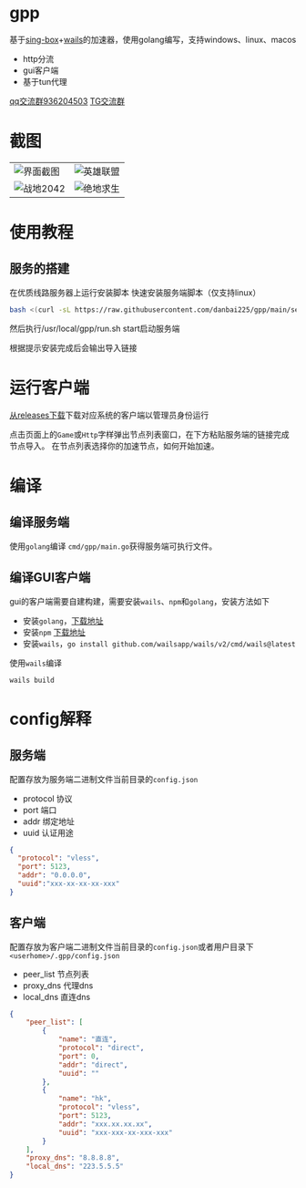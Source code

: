 # gpp

基于[sing-box](https://github.com/SagerNet/sing-box)+[wails](https://github.com/wailsapp/wails)的加速器，使用golang编写，支持windows、linux、macos

- http分流
- gui客户端
- 基于tun代理

[qq交流群936204503](http://qm.qq.com/cgi-bin/qm/qr?_wv=1027&k=syMCYJm6Isz_yAxUfrQetpNGioUdpdjO&authKey=lkUyXpKkdAzUwOZYq0m%2BH5Y%2FvAU3XegyxWTm5fM1%2BxOZDdBHJUF%2BODVeNg9MraDl&noverify=0&group_code=936204503)
[TG交流群](https://t.me/+3cX2FOX_owA1ODM1)

# 截图

|                                                         |                                                       |
|---------------------------------------------------------|-------------------------------------------------------|
| ![界面截图](https://imgc.cc/2024/07/06/66888d266d829.png)   | ![英雄联盟](https://imgc.cc/2024/07/06/66888d3c49609.png) |
| ![战地2042](https://imgc.cc/2024/07/06/66888d4ea1807.png) | ![绝地求生](https://imgc.cc/2024/07/06/66888d51e610d.png) |


# 使用教程

## 服务的搭建

在优质线路服务器上运行安装脚本
快速安装服务端脚本（仅支持linux）
```bash
bash <(curl -sL https://raw.githubusercontent.com/danbai225/gpp/main/server/install.sh)
```
然后执行/usr/local/gpp/run.sh start启动服务端

根据提示安装完成后会输出导入链接

# 运行客户端

[从releases下载](https://github.com/danbai225/gpp/releases)下载对应系统的客户端以管理员身份运行

点击页面上的`Game`或`Http`字样弹出节点列表窗口，在下方粘贴服务端的链接完成节点导入。
在节点列表选择你的加速节点，如何开始加速。

# 编译

## 编译服务端

使用`golang`编译 `cmd/gpp/main.go`获得服务端可执行文件。

## 编译GUI客户端

gui的客户端需要自建构建，需要安装`wails`、`npm`和`golang`，安装方法如下

- 安装`golang`，[下载地址](https://golang.org/dl/)
- 安装`npm` [下载地址](https://nodejs.org/en/download/)
- 安装`wails`，`go install github.com/wailsapp/wails/v2/cmd/wails@latest`

使用`wails`编译

```
wails build
```

# config解释

## 服务端

配置存放为服务端二进制文件当前目录的`config.json`

- protocol 协议
- port 端口
- addr 绑定地址
- uuid 认证用途

```json
{
  "protocol": "vless",
  "port": 5123,
  "addr": "0.0.0.0",
  "uuid":"xxx-xx-xx-xx-xxx"
}
```

## 客户端

配置存放为客户端二进制文件当前目录的`config.json`或者用户目录下`<userhome>/.gpp/config.json`

- peer_list 节点列表
- proxy_dns 代理dns
- local_dns 直连dns

```json
{
    "peer_list": [
        {
            "name": "直连",
            "protocol": "direct",
            "port": 0,
            "addr": "direct",
            "uuid": ""
        },
        {
            "name": "hk",
            "protocol": "vless",
            "port": 5123,
            "addr": "xxx.xx.xx.xx",
            "uuid": "xxx-xxx-xx-xxx-xxx"
        }
    ],
    "proxy_dns": "8.8.8.8",
    "local_dns": "223.5.5.5"
}
```
